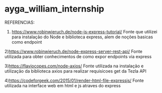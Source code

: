# ayga_william_internship
REFERENCIAS:
1) https://www.robinwieruch.de/node-js-express-tutorial/
Fonte que utilizei para instalação do Node e biblioteca express, alem de noções basicas como endpoint

2)https://www.robinwieruch.de/node-express-server-rest-api/
Fonte utilizada para obter conhecimentos de como expor endpoints via express

3)https://flaviocopes.com/node-axios/
Fonte utilizada na instalação e utilização da biblioteca axios para realizar requisicoes get da Tezla API

4)https://codeforgeek.com/2015/01/render-html-file-expressjs/
Fonte utilizada na interface web em html e js atraves do express
